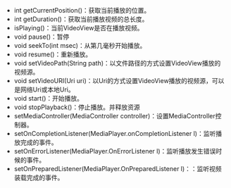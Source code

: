 - int getCurrentPosition()：获取当前播放的位置。
- int getDuration()：获取当前播放视频的总长度。
- isPlaying()：当前VideoView是否在播放视频。
- void pause()：暂停
- void seekTo(int msec)：从第几毫秒开始播放。
- void resume()：重新播放。
- void setVideoPath(String path)：以文件路径的方式设置VideoView播放的视频源。
- void setVideoURI(Uri uri)：以Uri的方式设置VideoView播放的视频源，可以是网络Uri或本地Uri。
- void start()：开始播放。
- void stopPlayback()：停止播放。并释放资源
- setMediaController(MediaController controller)：设置MediaController控制器。
- setOnCompletionListener(MediaPlayer.onCompletionListener l)：监听播放完成的事件。
- setOnErrorListener(MediaPlayer.OnErrorListener l)：监听播放发生错误时候的事件。
- setOnPreparedListener(MediaPlayer.OnPreparedListener l)：：监听视频装载完成的事件。